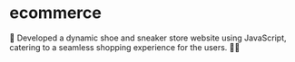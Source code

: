 # ecommerce
📝 Developed a dynamic shoe and sneaker store website using JavaScript, catering to a seamless shopping experience for the users. 🛒🌟
